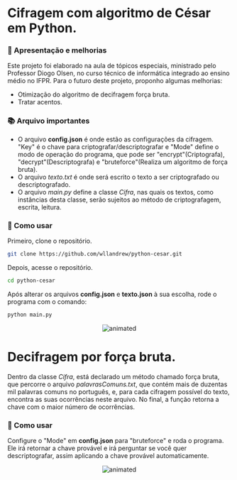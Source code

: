 # Cifragem com algoritmo de César em Python.

### 📌 Apresentação e melhorias

  Este projeto foi elaborado na aula de tópicos especiais, ministrado pelo Professor Diogo Olsen, no curso técnico de informática integrado ao ensino médio no IFPR.
  Para o futuro deste projeto, proponho algumas melhorias:
  - Otimização do algoritmo de decifragem força bruta.
  - Tratar acentos.

### 📚 Arquivo importantes

  - O arquivo __config.json__ é onde estão as configurações da cifragem. "Key" é o chave para criptografar/descriptografar e "Mode" define o modo de operação do programa, que pode ser "encrypt"(Criptografa), "decrypt"(Descriptografa) e "bruteforce"(Realiza um algoritmo de força bruta).
  - O arquivo _texto.txt_ é onde será escrito o texto a ser criptografado ou descriptografado.
  - O arquivo _main.py_ define a classe *Cifra*, nas quais os textos, como instâncias desta classe, serão sujeitos ao método de criptografagem, escrita, leitura.

### 🚀 Como usar 

Primeiro, clone o repositório.
```bash
git clone https://github.com/wllandrew/python-cesar.git
```
Depois, acesse o repositório.
```bash
cd python-cesar
```
Após alterar os arquivos __config.json__ e __texto.json__ à sua escolha, rode o programa com o comando:
```bash
python main.py
```

<p align="center">
  <img src="https://github.com/user-attachments/assets/75044d71-fe46-473a-981f-5a1292350753" alt="animated"/>
</p>

# Decifragem por força bruta.

  Dentro da classe *Cifra*, está declarado um método chamado força bruta, que percorre o arquivo _palavrasComuns.txt_, que contém mais de duzentas mil palavras comuns no português, e, para cada cifragem possível do texto, encontra as suas ocorrências neste arquivo. No final, a função retorna a chave com o maior número de ocorrências.

### 🚀 Como usar

  Configure o "Mode" em __config.json__ para "bruteforce" e roda o programa. Ele irá retornar a chave provável e irá perguntar se você quer descriptografar, assim aplicando a chave provável automaticamente.

<p align="center">
  <img src="https://github.com/user-attachments/assets/de722852-118d-4742-87d3-27d0ac1085ab" alt="animated"/>
</p>



